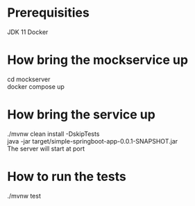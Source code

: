 # Prerequisities
JDK 11
Docker

# How bring the mockservice up
cd mockserver  
docker compose up

# How bring the service up
./mvnw clean install -DskipTests  
java -jar target/simple-springboot-app-0.0.1-SNAPSHOT.jar  
The server will start at port 

# How to run the tests
./mvnw test  
